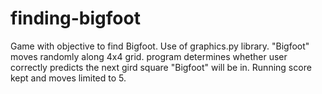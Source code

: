 # finding-bigfoot
Game with objective to find Bigfoot. Use of graphics.py library. "Bigfoot" moves randomly along 4x4 grid. program determines whether user correctly predicts the next gird square "Bigfoot" will be in.  Running score kept and moves limited to 5.
